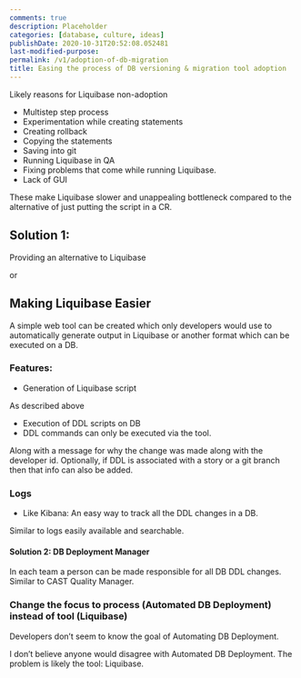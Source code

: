 ```yaml
---
comments: true
description: Placeholder 
categories: [database, culture, ideas]
publishDate: 2020-10-31T20:52:08.052481
last-modified-purpose:
permalink: /v1/adoption-of-db-migration
title: Easing the process of DB versioning & migration tool adoption
---
```


Likely reasons for Liquibase non-adoption
- Multistep step process
- Experimentation while creating statements
- Creating rollback
- Copying the statements
- Saving into git
- Running Liquibase in QA
- Fixing problems that come while running Liquibase.
- Lack of GUI

These make Liquibase slower and unappealing bottleneck compared to the alternative of just putting the script in a CR.

## Solution 1:

Providing an alternative to Liquibase

or

## Making Liquibase Easier

A simple web tool can be created which only developers would use to automatically generate output in Liquibase or another format which can be executed on a DB.

### Features:
- Generation of Liquibase script

As described above
- Execution of DDL scripts on DB
- DDL commands can only be executed via the tool.

Along with a message for why the change was made along with the developer id. Optionally, if DDL is associated with a story or a git branch then that info can also be added.

### Logs
- Like Kibana: An easy way to track all the DDL changes in a DB.

Similar to logs easily available and searchable.

#### Solution 2: DB Deployment Manager

In each team a person can be made responsible for all DB DDL changes. Similar to CAST Quality Manager.

### Change the focus to process (Automated DB Deployment) instead of tool (Liquibase)

Developers don’t seem to know the goal of Automating DB Deployment.

I don’t believe anyone would disagree with Automated DB Deployment. The problem is likely the tool: Liquibase.